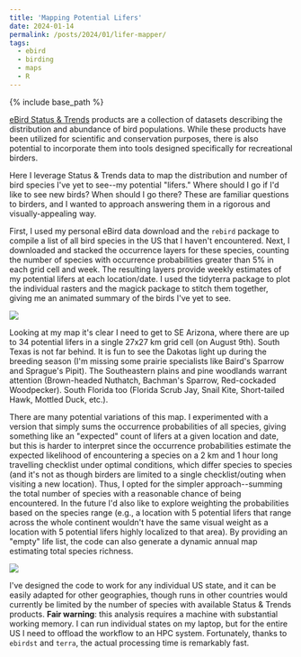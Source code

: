 ```yaml
---
title: 'Mapping Potential Lifers'
date: 2024-01-14
permalink: /posts/2024/01/lifer-mapper/
tags:
  - ebird
  - birding
  - maps
  - R
---
```


{% include base_path %}

[eBird Status & Trends](https://science.ebird.org/en/status-and-trends) products are a collection of datasets describing the distribution and abundance of bird populations. While these products have been utilized for scientific and conservation purposes, there is also potential to incorporate them into tools designed specifically for recreational birders.

Here I leverage Status & Trends data to map the distribution and number of bird species I've yet to see--my potential "lifers." Where should I go if I'd like to see new birds? When should I go there? These are familiar questions to birders, and I wanted to approach answering them in a rigorous and visually-appealing way.

First, I used my personal eBird data download and the `rebird` package to compile a list of all bird species in the US that I haven't encountered. Next, I downloaded and stacked the occurrence layers for these species, counting the number of species with occurrence probabilities greater than 5% in each grid cell and week. The resulting layers provide weekly estimates of my potential lifers at each location/date. I used the tidyterra package to plot the individual rasters and the magick package to stitch them together, giving me an animated summary of the birds I've yet to see.

![](images/posts/2024-01-14-lifer-mapper/US_Possible_lifers_annual_lores.gif)

Looking at my map it's clear I need to get to SE Arizona, where there are up to 34 potential lifers in a single 27x27 km grid cell (on August 9th). South Texas is not far behind. It is fun to see the Dakotas light up during the breeding season (I'm missing some prairie specialists like Baird's Sparrow and Sprague's Pipit). The Southeastern plains and pine woodlands warrant attention (Brown-headed Nuthatch, Bachman's Sparrow, Red-cockaded Woodpecker). South Florida too (Florida Scrub Jay, Snail Kite, Short-tailed Hawk, Mottled Duck, etc.).

There are many potential variations of this map. I experimented with a version that simply sums the occurrence probabilities of all species, giving something like an "expected" count of lifers at a given location and date, but this is harder to interpret since the occurrence probabilities estimate the expected likelihood of encountering a species on a 2 km and 1 hour long travelling checklist under optimal conditions, which differ species to species (and it's not as though birders are limited to a single checklist/outing when visiting a new location). Thus, I opted for the simpler approach--summing the total number of species with a reasonable chance of being encountered. In the future I'd also like to explore weighting the probabilities based on the species range (e.g., a location with 5 potential lifers that range across the whole continent wouldn't have the same visual weight as a location with 5 potential lifers highly localized to that area). By providing an "empty" life list, the code can also generate a dynamic annual map estimating total species richness.

![](images/posts/2024-01-14-lifer-mapper/US_Species_richness_annual_lores.gif)

I've designed the code to work for any individual US state, and it can be easily adapted for other geographies, though runs in other countries would currently be limited by the number of species with available Status & Trends products. **Fair warning**: this analysis requires a machine with substantial working memory. I can run individual states on my laptop, but for the entire US I need to offload the workflow to an HPC system. Fortunately, thanks to `ebirdst` and `terra`, the actual processing time is remarkably fast.
